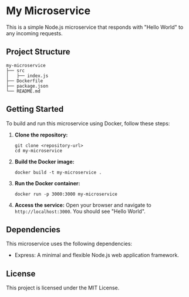# My Microservice

This is a simple Node.js microservice that responds with "Hello World" to any incoming requests.

## Project Structure

```
my-microservice
├── src
│   ├── index.js
├── Dockerfile
├── package.json
└── README.md
```

## Getting Started

To build and run this microservice using Docker, follow these steps:

1. **Clone the repository:**
   ```
   git clone <repository-url>
   cd my-microservice
   ```

2. **Build the Docker image:**
   ```
   docker build -t my-microservice .
   ```

3. **Run the Docker container:**
   ```
   docker run -p 3000:3000 my-microservice
   ```

4. **Access the service:**
   Open your browser and navigate to `http://localhost:3000`. You should see "Hello World".

## Dependencies

This microservice uses the following dependencies:
- Express: A minimal and flexible Node.js web application framework.

## License

This project is licensed under the MIT License.